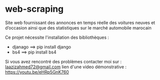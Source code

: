 # web-scraping
Site web fournissant des annonces en temps réelle des voitures neuves et d’occasion ainsi que des statistiques sur le marché automobile marocain

Ce projet nécessite l'installation des bibliothèques :
- djanago ==> pip install django
- bs4 ==> pip install bs4

Si vous avez rencontré des problèmes contacter moi sur : laazizahmed72@gmail.com
lien d'une video démonstrative : https://youtu.be/eHRp5GnK760

